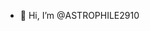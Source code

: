 - 👋 Hi, I’m @ASTROPHILE2910



<!---
ASTROPHILE2910/ASTROPHILE2910 is a ✨ special ✨ repository because its `README.md` (this file) appears on your GitHub profile.
You can click the Preview link to take a look at your changes.
--->
